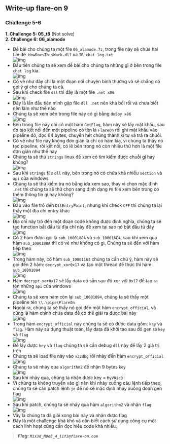 ## Write-up flare-on 9
### Challenge 5-6
**1. Challenge 5: 05_t8** (Not solve)  
**2. Challenge 6: 06_alamode**
* Đề bài cho chúng ta một file `06_alamode.7z`, trong file này sẽ chứa hai file đề: `HowDoesThisWork.dll` và `IR chat log.txt`  
![img](img/chall6_1.png)  
* Đầu tiên chúng ta sẽ xem đề bài cho chúng ta những gì ở bên trong file `chat log` kia.  
![img](img/chall6_2.png)  
* Có vẻ như đây chỉ là một đoạn nói chuyện bình thường và sẽ chẳng có gợi ý gì cho chúng ta cả.  
* Sau khi check file `dll` thì đây là một file `.net x86`  
![img](img/chall6_3.png)  
* Đây là lần đầu tiên mình gặp file `dll .net` nên khá bối rối và chưa biết nên làm như thế nào  
* Chúng ta sẽ xem bên trong file này có gì bằng `dnSpy x86`  
![img](img/chall6_4.png)  
* Bên trong file này chỉ có một hàm `GetFlag`, hàm này sẽ lấy mật khẩu, sau đó tạo kết nối đến một pipeline có tên là `FlareOn` rồi ghi mật khẩu vào pipeline đó, đọc 64 bytes, chuyển hết chúng thành kí tự và trả ra chuỗi.  
* Có vẻ như file này không đơn giản là chỉ có hàm kia, vì chúng ta thấy nó tạo pipeline, rồi kết nối, có lẽ bên trong nó còn nhiều thứ hơn là một file đơn giản như thế này  
* Chúng ta sẽ thử `strings` linux để xem có tìm kiếm được chuỗi gì hay không?  
![img](img/chall6_5.png)  
* Sau khi `strings` file `dll` này, bên trong nó có chứa khá nhiều `section` và `api` của windows  
* Chúng ta sẽ thử kiểm tra nó bằng ida xem sao, thay vì chọn mặc định `.net` thì chúng ta sẽ thử chọn sang định dạng `PE` file xem bên trong có thêm thông tin gì hay không?  
![img](img/chall6_6.png)  
* Đầu vào file trỏ đến `DllEntryPoint`, nhưng khi check `CFF` thì chúng ta lại thấy một địa chỉ entry khác  
![img](img/chall6_7.png)  
* Địa chỉ này trỏ đến một đoạn code không được định nghĩa, chúng ta sẽ tạo function bắt đầu từ địa chỉ này để xem tại sao nó bắt đầu từ đây  
![img](img/chall6_8.png)  
* Có 2 hàm được gọi là `sub_1000188A` và `sub_100016E4`, sau khi xem qua hàm `sub_1000188A` thì có vẻ như không có gì. Chúng ta sẽ đến với hàm tiếp theo  
![img](img/chall6_9.png)  
* Trong hàm này, có hàm `sub_10001163` chúng ta cần chú ý, hàm này sẽ gọi đến 2 hàm: `decrypt_xor0x17` và tạo một thread để thực thi hàm `sub_10001094`  
![img](img/chall6_10.png)  
* Hàm `decrypt_xor0x17` sẽ lấy data có sẵn sau đó xor với `0x17` để tạo ra tên những `api` của windows  
![img](img/chall6_11.png)  
* Chúng ta sẽ xem hàm còn lại `sub_10001094`, chúng ta sẽ thấy một pipeline tên `\\.\pipe\FlareOn`  
* Ngoài ra, chúng ta sẽ thấy nó gọi đến một hàm `encrypt_official`, và cũng là hàm chính chứa data để có thể giải ra được bài này  
![img](img/chall6_12.png)  
* Trong hàm `encrypt_official` này chúng ta sẽ có được data gồm: `key` và `flag`. Hàm này sử dụng thuật toán, lấy data đã khởi tạo sau đó gen ra `key` và `flag`  
![img](img/chall6_13.png)  
* Để lấy được `key` và `flag` chúng ta sẽ cần debug `dll` này để lấy 2 giá trị trên  
* Chúng ta sẽ load file này vào `x32dbg` rồi nhảy đến hàm `encrypt_official`  
![img](img/chall6_14.png)  
* Chúng ta sẽ nhảy qua `algorithm2` để nhận 9 bytes `key`  
![img](img/chall6_15.png)  
* Sau khi nhảy qua, chúng ta nhận được key = `MyV0ic3!`  
* Vì chúng ta không truyền vào gì nên khi nhảy xuống câu lệnh tiếp theo, chúng ta sẽ cần patch lệnh `je` để nó sẽ mặc định nhảy xuống đoạn gen flag  
![img](img/chall6_16.png)  
* Sau khi patch, chúng ta sẽ nhảy qua hàm `algorithm2` và nhận `flag`  
![img](img/chall6_17.png)  
* Vậy là chúng ta đã giải xong bài này và nhận được flag
* Đây là một challenge khá khó và cần biết cách sử dụng công cụ một cách linh hoạt cũng cần đọc hiểu code khá nhiều.
>***Flag: `M1x3d_M0dE_4_l1f3@flare-on.com`***  



